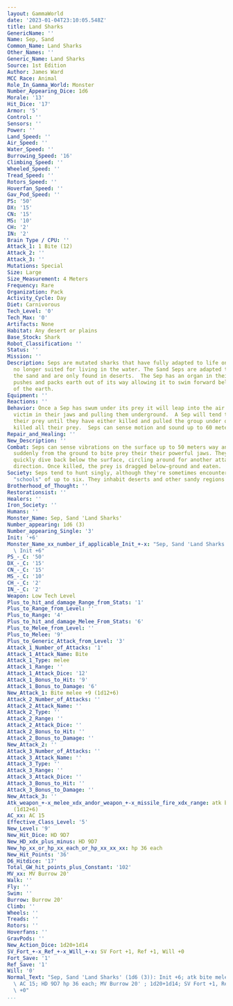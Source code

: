 ```yaml
---
layout: GammaWorld
date: '2023-01-04T23:10:05.548Z'
title: Land Sharks
GenericName: ''
Name: Sep, Sand
Common_Name: Land Sharks
Other_Names: ''
Generic_Name: Land Sharks
Source: 1st Edition
Author: James Ward
MCC Race: Animal
Role_In_Gamma_World: Monster
Number_Appearing_Dice: 1d6
Morale: '13'
Hit_Dice: '17'
Armor: '5'
Control: ''
Sensors: ''
Power: ''
Land_Speed: ''
Air_Speed: ''
Water_Speed: ''
Burrowing_Speed: '16'
Climbing_Speed: ''
Wheeled_Speed: ''
Tread_Speed: ''
Rotors_Speed: ''
Hoverfan_Speed: ''
Gav_Pod_Speed: ''
PS: '50'
DX: '15'
CN: '15'
MS: '10'
CH: '2'
IN: '2'
Brain Type / CPU: ''
Attack_1: 1 Bite (12)
Attack_2: ''
Attack_3: ''
Mutations: Special
Size: Large
Size_Measurement: 4 Meters
Frequency: Rare
Organization: Pack
Activity_Cycle: Day
Diet: Carnivorous
Tech_Level: '0'
Tech_Max: '0'
Artifacts: None
Habitat: Any desert or plains
Base_Stock: Shark
Robot_Classification: ''
Status: ''
Mission: ''
Description: Seps are mutated sharks that have fully adapted to life on land and are
  no longer suited for living in the water. The Sand Seps are adapted to living in
  the sand and are only found in deserts.  The Sep has an organ in their brains that
  pushes and packs earth out of its way allowing it to swim forward below the surface
  of the earth.
Equipment: ''
Reactions: ''
Behavior: Once a Sep has swum under its prey it will leap into the air snapping their
  victim in their jaws and pulling them underground.  A Sep will tend to strafe a
  their prey until they have either killed and pulled the group under or they have
  killed all their prey.  Seps can sense motion and sound up to 60 meters away.
Repair_and_Healing: ''
New_Description: ''
Combat: Seps can sense vibrations on the surface up to 50 meters way and usually spring
  suddenly from the ground to bite prey their their powerful jaws. They can just as
  quickly dive back below the surface, circling around for another attack from a different
  direction. Once killed, the prey is dragged below-ground and eaten.
Society: Seps tend to hunt singly, although they're sometimes encountered in small
  "schools" of up to six. They inhabit deserts and other sandy regions.
Brotherhood_of_Thought: ''
Restorationsist: ''
Healers: ''
Iron_Society: ''
Humans: ''
Monster_Name: Sep, Sand 'Land Sharks'
Number_appearing: 1d6 (3)
Number_appearing_Single: '3'
Init: '+6'
Monster_Name_xx_number_if_applicable_Init_+-x: "Sep, Sand 'Land Sharks' (1d6 (3)):\
  \ Init +6"
PS_-_C: '50'
DX_-_C: '15'
CN_-_C: '15'
MS_-_C: '10'
CH_-_C: '2'
IN_-_C: '2'
Weapon: Low Tech Level
Plus_to_hit_and_damage_Range_from_Stats: '1'
Plus_to_Range_from_Level: ''
Plus_to_Range: '4'
Plus_to_hit_and_damage_Melee_From_Stats: '6'
Plus_to_Melee_from_Level: ''
Plus_to_Melee: '9'
Plus_to_Generic_Attack_from_Level: '3'
Attack_1_Number_of_Attacks: '1'
Attack_1_Attack_Name: Bite
Attack_1_Type: melee
Attack_1_Range: ''
Attack_1_Attack_Dice: '12'
Attack_1_Bonus_to_Hit: '9'
Attack_1_Bonus_to_Damage: '6'
New_Attack_1: Bite melee +9 (1d12+6)
Attack_2_Number_of_Attacks: ''
Attack_2_Attack_Name: ''
Attack_2_Type: ''
Attack_2_Range: ''
Attack_2_Attack_Dice: ''
Attack_2_Bonus_to_Hit: ''
Attack_2_Bonus_to_Damage: ''
New_Attack_2: ''
Attack_3_Number_of_Attacks: ''
Attack_3_Attack_Name: ''
Attack_3_Type: ''
Attack_3_Range: ''
Attack_3_Attack_Dice: ''
Attack_3_Bonus_to_Hit: ''
Attack_3_Bonus_to_Damage: ''
New_Attack_3: ''
Atk_weapon_+-x_melee_xdx_andor_weapon_+-x_missile_fire_xdx_range: atk bite melee +9
  (1d12+6)
AC_xx: AC 15
Effective_Class_Level: '5'
New_Level: '9'
New_Hit_Dice: HD 9D7
New_HD_xdx_plus_minus: HD 9D7
New_hp_xx_or_hp_xx_each_or_hp_xx_xx_xx: hp 36 each
New_Hit_Points: '36'
D6_Hitdice: '17'
Total_GW_hit_points_plus_Constant: '102'
MV_xx: MV Burrow 20'
Walk: ''
Fly: ''
Swim: ''
Burrow: Burrow 20'
Climb: ''
Wheels: ''
Treads: ''
Rotors: ''
Hoverfans: ''
GravPods: ''
New_Action_Dice: 1d20+1d14
SV_Fort_+-x_Ref_+-x_Will_+-x: SV Fort +1, Ref +1, Will +0
Fort_Save: '1'
Ref_Save: '1'
Will: '0'
Normal_Text: "Sep, Sand 'Land Sharks' (1d6 (3)): Init +6; atk bite melee +9 (1d12+6);\
  \ AC 15; HD 9D7 hp 36 each; MV Burrow 20' ; 1d20+1d14; SV Fort +1, Ref +1, Will\
  \ +0"
...
```

